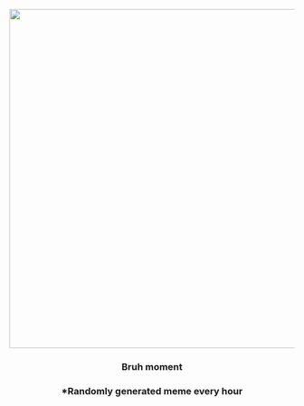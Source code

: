 <p align="center">
        <img src="https://i.redd.it/fg1ipd7lg7y81.jpg" width="600" height="600">
        </p>
        <h3 align="center">Bruh moment</h3>
        <h3 align="center">*Randomly generated meme every hour</h3>
    